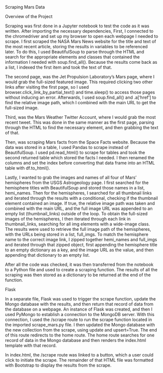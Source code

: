 Scraping Mars Data

Overview of the Project

Scraping was first done in a Jupyter notebook to test the code as it was written. After importing the necessary dependencies, 
First, I connected to the chromedriver and set up my browser to open each webpage I needed to scrape. 
I first scraped the NASA Mars News website for the title and text of the most recent article, 
storing the results in variables to be referenced later. To do this, I used BeautifulSoup to parse through the HTML and search for the 
appropriate elements and classes that contained the information I needed with soup.find_all(). Because the results come back as a list, 
I indexed the first item and took the text of that.

The second page, was the Jet Propulsion Laboratory’s Mars page, where I would grab the full-sized featured image. 
This required clicking two other links after visiting the first page, so I used browser.click_link_by_partial_text() and time.sleep() 
to access those pages without inducing an error. Afterwards, I used soup.find_all() and .a[‘href’] to find the relative image path, 
which I combined with the main URL to get the full-sized image.

Third, was the Mars Weather Twitter Account, where I would grab the most recent tweet. 
This was done in the same manner as the first page, parsing through the HTML to find the necessary element, 
and then grabbing the text of that.

Then, was scraping Mars facts from the Space Facts website. Because the data was stored in a table, 
I used Pandas to scrape instead of BeautifulSoup. I used pd.read_html() to scrape for tables and took the second returned 
table which stored the facts I needed. I then renamed the columns and set the index before converting that data frame into an HTML table with 
df.to_html().

Lastly, I wanted to grab the images and names of all four of Mars’ hemispheres from the USGS Astrogeology page. 
I first searched for the hemisphere titles with BeautifulSoup and stored those names in a list, hemi_names. Then for the hemispheres, 
I searched for all thumbnail links and iterated through the results with a conditional, checking if the thumbnail element contained an image. 
If true, the relative image path was taken and combined with the main URL, and the full image URL was appended to an empty 
list (thumbnail_links) outside of the loop. To obtain the full-sized images of the hemispheres, I then iterated through each 
link in thumbnail_links, searching for all img elements with a wide-image class. The results were used to retrieve the full image path of 
the hemispheres, with the URLs being stored in a list, full_imgs. To match the hemisphere name to the correct image link, 
I zipped together hemi_names and full_imgs and iterated through that zipped object, 
first appending the hemisphere title to an empty dictionary as a key, and the image URL as the value, 
and then appending that dictionary to an empty list.

After all the code was checked, it was then transferred from the notebook to a Python file and used to create a scraping function. 
The results of all the scraping was then stored as a dictionary to be returned at the end of the function.

Flask

In a separate file, Flask was used to trigger the scrape function, update the Mongo database with the results, 
and then return that record of data from the database on a webpage. An instance of Flask was created, and then I used PyMongo to establish 
a connection to the MongoDB server. With this connection, I used the /scrape route to run the scrape function located in the imported 
scrape_mars.py file. I then updated the Mongo database with the new collection from the scrape, using update and upsert=True. 
The end of this route redirects to the home route. The home route searches for one record of data in the Mongo database and then 
renders the index.html template with that record.

In index.html, the /scrape route was linked to a button, which a user could click to initiate the scrape. 
The remainder of that HTML file was formatted with Bootstrap to display the results from the scrape.